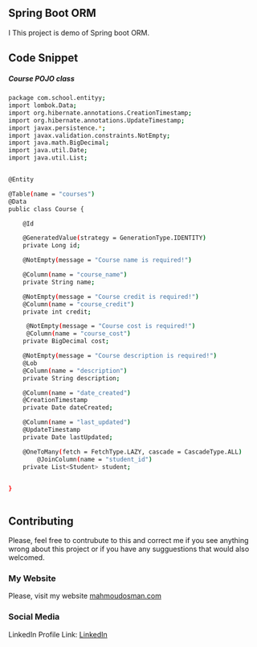 ## Spring Boot ORM

I This project is demo of Spring boot ORM.
## Code Snippet

 ##### Course POJO class

```bash
package com.school.entityy;
import lombok.Data;
import org.hibernate.annotations.CreationTimestamp;
import org.hibernate.annotations.UpdateTimestamp;
import javax.persistence.*;
import javax.validation.constraints.NotEmpty;
import java.math.BigDecimal;
import java.util.Date;
import java.util.List;


@Entity

@Table(name = "courses")
@Data
public class Course {

    @Id

    @GeneratedValue(strategy = GenerationType.IDENTITY)
    private Long id;

    @NotEmpty(message = "Course name is required!")

    @Column(name = "course_name")
    private String name;

    @NotEmpty(message = "Course credit is required!")
    @Column(name = "course_credit")
    private int credit;

     @NotEmpty(message = "Course cost is required!")
     @Column(name = "course_cost")
    private BigDecimal cost;

    @NotEmpty(message = "Course description is required!")
    @Lob
    @Column(name = "description")
    private String description;

    @Column(name = "date_created")
    @CreationTimestamp
    private Date dateCreated;

    @Column(name = "last_updated")
    @UpdateTimestamp
    private Date lastUpdated;

    @OneToMany(fetch = FetchType.LAZY, cascade = CascadeType.ALL)
        @JoinColumn(name = "student_id")
    private List<Student> student;

   
}



```





## Contributing

Please, feel free to contrubute to this and correct me if you see anything wrong about this project or if you have any sugguestions that would also welcomed.

### My Website

Please, visit my website
[mahmoudosman.com](http://www.mahmoudosman.com/)


### Social Media

LinkedIn Profile Link: [LinkedIn](https://www.linkedin.com/in/mahmoudaoman/) 
